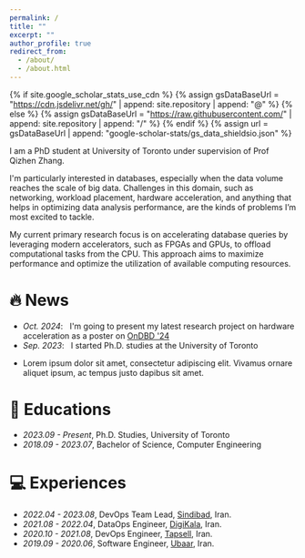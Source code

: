 ```yaml
---
permalink: /
title: ""
excerpt: ""
author_profile: true
redirect_from: 
  - /about/
  - /about.html
---
```


{% if site.google_scholar_stats_use_cdn %}
{% assign gsDataBaseUrl = "https://cdn.jsdelivr.net/gh/" | append: site.repository | append: "@" %}
{% else %}
{% assign gsDataBaseUrl = "https://raw.githubusercontent.com/" | append: site.repository | append: "/" %}
{% endif %}
{% assign url = gsDataBaseUrl | append: "google-scholar-stats/gs_data_shieldsio.json" %}

<span class='anchor' id='about-me'></span>

I am a PhD student at University of Toronto under supervision of Prof Qizhen Zhang.

I'm particularly interested in databases, especially when the data volume reaches the scale of big data. 
Challenges in this domain, such as networking, workload placement, hardware acceleration, and anything that helps in optimizing 
data analysis performance, are the kinds of problems I’m most excited to tackle.

My current primary research focus is on accelerating database queries by leveraging modern accelerators, such as FPGAs and
GPUs, to offload computational tasks from the CPU. This approach aims to maximize performance and optimize the
utilization of available computing resources.


# 🔥 News
- *Oct. 2024*: &nbsp; I'm going to present my latest research project on hardware acceleration as a poster on [OnDBD '24](https://ondbd.ca/)
- *Sep. 2023*: &nbsp; I started Ph.D. studies at the University of Toronto
<!-- - *2022.02*: &nbsp;🎉🎉 Lorem ipsum dolor sit amet, consectetur adipiscing elit. Vivamus ornare aliquet ipsum, ac tempus justo dapibus sit amet.  -->

<!-- # 📝 Publications  -->

<!-- <div class='paper-box'><div class='paper-box-image'><div><div class="badge">CVPR 2016</div><img src='images/500x300.png' alt="sym" width="100%"></div></div> -->
<!-- <div class='paper-box-text' markdown="1"> -->

<!-- [Deep Residual Learning for Image Recognition](https://openaccess.thecvf.com/content_cvpr_2016/papers/He_Deep_Residual_Learning_CVPR_2016_paper.pdf) -->
<!---->
<!-- **kaiming he**, xiangyu zhang, shaoqing ren, jian sun -->

<!-- [**Project**](https://scholar.google.com/citations?view_op=view_citation&hl=zh-CN&user=DhtAFkwAAAAJ&citation_for_view=DhtAFkwAAAAJ:ALROH1vI_8AC) <strong><span class='show_paper_citations' data='DhtAFkwAAAAJ:ALROH1vI_8AC'></span></strong> -->
- Lorem ipsum dolor sit amet, consectetur adipiscing elit. Vivamus ornare aliquet ipsum, ac tempus justo dapibus sit amet. 
<!-- </div> -->
<!-- </div> -->

<!-- - [Lorem ipsum dolor sit amet, consectetur adipiscing elit. Vivamus ornare aliquet ipsum, ac tempus justo dapibus sit amet](https://github.com), A, B, C, **CVPR 2020** -->

<!-- # 🎖 Honors and Awards -->
<!-- - *2021.10* Lorem ipsum dolor sit amet, consectetur adipiscing elit. Vivamus ornare aliquet ipsum, ac tempus justo dapibus sit amet.  -->
<!-- - *2021.09* Lorem ipsum dolor sit amet, consectetur adipiscing elit. Vivamus ornare aliquet ipsum, ac tempus justo dapibus sit amet.  -->

# 📖 Educations
- *2023.09 - Present*, Ph.D. Studies, University of Toronto
- *2018.09 - 2023.07*, Bachelor of Science, Computer Engineering 

<!-- # 💬 Invited Talks -->
<!-- - *2021.06*, Lorem ipsum dolor sit amet, consectetur adipiscing elit. Vivamus ornare aliquet ipsum, ac tempus justo dapibus sit amet.  -->
<!-- - *2021.03*, Lorem ipsum dolor sit amet, consectetur adipiscing elit. Vivamus ornare aliquet ipsum, ac tempus justo dapibus sit amet.  \| [\[video\]](https://github.com/) -->

# 💻 Experiences
- *2022.04 - 2023.08*, DevOps Team Lead, [Sindibad](https://sindibad.iq/), Iran.
- *2021.08 - 2022.04*, DataOps Engineer, [DigiKala](https://www.digikala.com/), Iran.
- *2020.10 - 2021.08*, DevOps Engineer, [Tapsell](https://tapsell.com/), Iran.
- *2019.09 - 2020.06*, Software Engineer, [Ubaar](https://ubaar.ir/), Iran.
